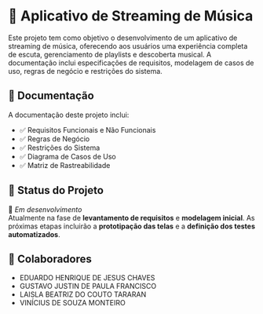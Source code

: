 # 🎵 Aplicativo de Streaming de Música

Este projeto tem como objetivo o desenvolvimento de um aplicativo de streaming de música, oferecendo aos usuários uma experiência completa de escuta, gerenciamento de playlists e descoberta musical. A documentação inclui especificações de requisitos, modelagem de casos de uso, regras de negócio e restrições do sistema.

## 📄 Documentação

A documentação deste projeto inclui:

- ✅ Requisitos Funcionais e Não Funcionais  
- ✅ Regras de Negócio  
- ✅ Restrições do Sistema  
- ✅ Diagrama de Casos de Uso  
- ✅ Matriz de Rastreabilidade  

## 🚧 Status do Projeto

🔧 *Em desenvolvimento*  
Atualmente na fase de **levantamento de requisitos** e **modelagem inicial**. As próximas etapas incluirão a **prototipação das telas** e a **definição dos testes automatizados**.

## 👥 Colaboradores

- EDUARDO HENRIQUE DE JESUS CHAVES
- GUSTAVO JUSTIN DE PAULA FRANCISCO
- LAISLA BEATRIZ DO COUTO TARARAN
- VINÍCIUS DE SOUZA MONTEIRO
